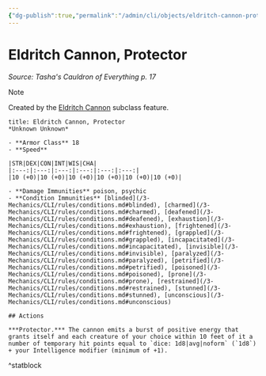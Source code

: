 ```yaml
---
{"dg-publish":true,"permalink":"/admin/cli/objects/eldritch-cannon-protector-tce/","tags":["compendium/src/5e/tce","object/size/unknown","object/type/unknown"],"updated":"2025-01-11T15:32:21.643+00:00"}
---
```


# Eldritch Cannon, Protector
*Source: Tasha's Cauldron of Everything p. 17*  

> [!note]
> Created by the [Eldritch Cannon](/Admin/CLI/classes/artificer-artillerist-tce.md#Eldritch%20Cannon%20(Level%203)) subclass feature.

```ad-statblock
title: Eldritch Cannon, Protector
*Unknown Unknown*

- **Armor Class** 18
- **Speed** 

|STR|DEX|CON|INT|WIS|CHA|
|:---:|:---:|:---:|:---:|:---:|:---:|
|10 (+0)|10 (+0)|10 (+0)|10 (+0)|10 (+0)|10 (+0)|

- **Damage Immunities** poison, psychic
- **Condition Immunities** [blinded](/3-Mechanics/CLI/rules/conditions.md#blinded), [charmed](/3-Mechanics/CLI/rules/conditions.md#charmed), [deafened](/3-Mechanics/CLI/rules/conditions.md#deafened), [exhaustion](/3-Mechanics/CLI/rules/conditions.md#exhaustion), [frightened](/3-Mechanics/CLI/rules/conditions.md#frightened), [grappled](/3-Mechanics/CLI/rules/conditions.md#grappled), [incapacitated](/3-Mechanics/CLI/rules/conditions.md#incapacitated), [invisible](/3-Mechanics/CLI/rules/conditions.md#invisible), [paralyzed](/3-Mechanics/CLI/rules/conditions.md#paralyzed), [petrified](/3-Mechanics/CLI/rules/conditions.md#petrified), [poisoned](/3-Mechanics/CLI/rules/conditions.md#poisoned), [prone](/3-Mechanics/CLI/rules/conditions.md#prone), [restrained](/3-Mechanics/CLI/rules/conditions.md#restrained), [stunned](/3-Mechanics/CLI/rules/conditions.md#stunned), [unconscious](/3-Mechanics/CLI/rules/conditions.md#unconscious)

## Actions

***Protector.*** The cannon emits a burst of positive energy that grants itself and each creature of your choice within 10 feet of it a number of temporary hit points equal to `dice: 1d8|avg|noform` (`1d8`) + your Intelligence modifier (minimum of +1).
```
^statblock